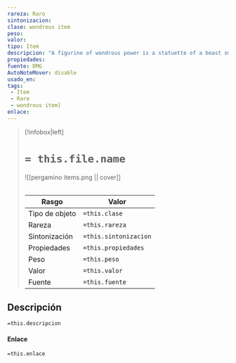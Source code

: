 ```yaml
---
rareza: Raro
sintonizacion: 
clase: wondrous item
peso: 
valor: 
tipo: Item
descripcion: "A figurine of wondrous power is a statuette of a beast small enough to fit in a pocket. If you use an action to speak the command word and throw the figurine to a point on the ground within 60 feet of you, the figurine becomes a living creature. If the space where the creature would appear is occupied by other creatures or objects, or if there isn&#x27;t enough space for the creature, the figurine doesn&#x27;t become a creature.The creature is friendly to you and your companions. It understands your languages and obeys your spoken commands. If you issue no commands, the creature defends itself but takes no other actions.The creature exists for a duration specific to each figurine. At the end of the duration, the creature reverts to its figurine form. It reverts to a figurine early if it drops to 0 hit points or if you use an action to speak the command word again while touching it. When the creature becomes a figurine again, its property can&#x27;t be used again until a certain amount of time has passed, as specified in the figurine&#x27;s description.Bronze Griffon.This bronze statuette is of a griffon rampant. It can become a griffon for up to 6 hours. Once it has been used, it can&#x27;t be used again until 5 days have passed."
propiedades: 
fuente: DMG
AutoNoteMover: disable
usado_en:  
tags: 
 - Item
 - Raro
 - wondrous item]
enlace: 
---
```


> [!infobox|left]
>  # `= this.file.name`
> ![[pergamino items.png || cover]]
> ######   
> |Rasgo | Valor |
> | --- | --- |
> | Tipo de objeto| `=this.clase`|
>  | Rareza| `=this.rareza`|
> | Sintonización | `=this.sintonizacion` |
> | Propiedades | `=this.propiedades` |
>  | Peso | `=this.peso` |
> | Valor | `=this.valor` |
> | Fuente | `=this.fuente` |


## Descripción
`=this.descripcion`

#### Enlace
`=this.enlace`
